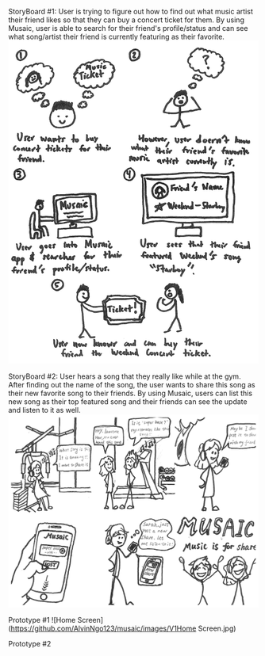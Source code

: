 StoryBoard #1:
User is trying to figure out how to find out what music artist their friend likes so that they can buy a concert ticket for them. By using Musaic, user is able to search for their friend's profile/status and can see what song/artist their friend is currently featuring as their favorite.
![Image of Storyboard #1](https://github.com/AlvinNgo123/musaic/blob/master/images/Storyboard1.jpg)




StoryBoard #2:
User hears a song that they really like while at the gym. After finding out the name of the song, the user wants to share this song as their new favorite song to their friends. By using Musaic, users can list this new song as their top featured song and their friends can see the update and listen to it as well. 
![Image of Storyboard #2](https://github.com/AlvinNgo123/musaic/blob/master/images/Storyboard2.jpg)








Prototype #1
![Home Screen](https://github.com/AlvinNgo123/musaic/images/V1Home Screen.jpg)







Prototype #2

